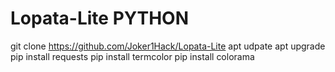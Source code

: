 # Lopata-Lite PYTHON

git clone https://github.com/Joker1Hack/Lopata-Lite
apt udpate
apt upgrade
pip install requests
pip install termcolor
pip install colorama
